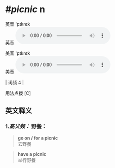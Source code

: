 # ***\#picnic*** n
英音 'pɪknɪk  
英音
<audio src="./media/picnic-B.aac" controls="controls"></audio>

美音 'pɪknɪk  
美音
<audio src="./media/picnic.aac" controls="controls"></audio>



| 词频 4 |  

用法点拨  [C]

英文释义
---
### 1.*高义频：* **野餐：**  

 > **go on / for a picnic**   
 > 去野餐    

 > **have a picnic**   
 > 举行野餐    


